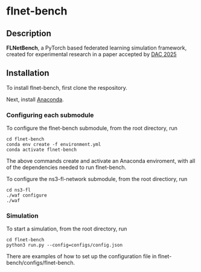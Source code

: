 # flnet-bench

## Description 
**FLNetBench**, a PyTorch based federated learning simulation framework, created for experimental research in a paper accepted by [DAC 2025](https://www.dac.com/)

## Installation 
To install flnet-bench, first clone the respository.
    
Next, install [Anaconda](https://www.anaconda.com/products/individual). 

### Configuring each submodule
    
To configure the flnet-bench submodule, from the root directory, run
    
    cd flnet-bench
    conda env create -f environment.yml
    conda activate flnet-bench
    
 The above commands create and activate an Anaconda enviroment, with all of the dependencies needed to run flnet-bench. 

 To configure the ns3-fl-network submodule, from the root directiory, run
    
    cd ns3-fl
    ./waf configure
    ./waf
 
### Simulation 
To start a simulation, from the root directory, run 

    cd flnet-bench
    python3 run.py --config=configs/config.json 
    

There are examples of how to set up the configuration file in flnet-bench/configs/flnet-bench.
